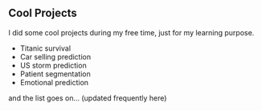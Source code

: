 ## Cool Projects
I did some cool projects during my free time, just for my learning purpose.

- Titanic survival
- Car selling prediction
- US storm prediction
- Patient segmentation
- Emotional prediction

and the list goes on... (updated frequently here)

